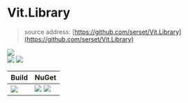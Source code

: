 ﻿
# Vit.Library
>source address: [https://github.com/serset/Vit.Library](https://github.com/serset/Vit.Library)    

![](https://img.shields.io/github/license/Serset/Vit.Library.svg)  
![](https://img.shields.io/github/repo-size/Serset/Vit.Library.svg)  ![](https://img.shields.io/github/last-commit/Serset/Vit.Library.svg)  
 

| Build | NuGet |
| -------- | -------- |
|![](https://github.com/serset/Vit.Library/workflows/ki_devops3/badge.svg) | [![](https://img.shields.io/nuget/v/Vit.Db.svg)](https://www.nuget.org/packages/Vit.Db) ![](https://img.shields.io/nuget/dt/Vit.Db.svg) |



